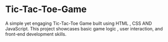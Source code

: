 # Tic-Tac-Toe-Game
A simple yet engaging Tic-Tac-Toe Game built using HTML , CSS AND JavaScript. This project showcases basic game logic , user interaction, and front-end development skills.
